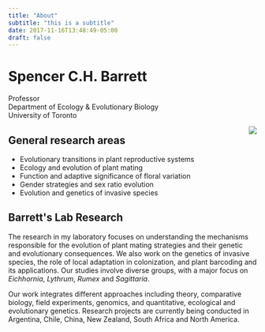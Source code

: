 ```yaml
---
title: "About"
subtitle: "this is a subtitle"
date: 2017-11-16T13:48:49-05:00
draft: false
---
```



# Spencer C.H. Barrett

Professor  
Department of Ecology & Evolutionary Biology  
University of Toronto

<img src="img/home.jpg" align="right">


## General research areas

- Evolutionary transitions in plant reproductive systems
- Ecology and evolution of plant mating
- Function and adaptive significance of floral variation
- Gender strategies and sex ratio evolution
- Evolution and genetics of invasive species

## Barrett's Lab Research

The research in my laboratory focuses on understanding the mechanisms responsible for the evolution of plant mating strategies and their genetic and evolutionary consequences. We also work on the genetics of invasive species, the role of local adaptation in colonization, and plant barcoding and its applications. Our studies involve diverse groups, with a major focus on _Eichhornia_, _Lythrum_, _Rumex_ and _Sagittaria_. 

Our work integrates different approaches including theory, comparative biology, field experiments, genomics, and quantitative, ecological and evolutionary genetics. Research projects are currently being conducted in Argentina, Chile, China, New Zealand, South Africa and North America.
